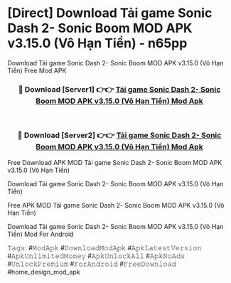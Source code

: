 # [Direct] Download Tải game Sonic Dash 2- Sonic Boom MOD APK v3.15.0 (Vô Hạn Tiền) - n65pp
Download Tải game Sonic Dash 2- Sonic Boom MOD APK v3.15.0 (Vô Hạn Tiền) Free Mod APK

<div align="center">
<h3>🔴 Download [Server1] 👉👉 <a href="https://apk-comot.site?title=Tải_game_Sonic_Dash_2-_Sonic_Boom_MOD_APK_v3.15.0_(Vô_Hạn_Tiền)">Tải game Sonic Dash 2- Sonic Boom MOD APK v3.15.0 (Vô Hạn Tiền) Mod Apk</a></h3><br>

<h3>🔴 Download [Server2] 👉👉 <a href="https://apk-comot.site?title=Tải_game_Sonic_Dash_2-_Sonic_Boom_MOD_APK_v3.15.0_(Vô_Hạn_Tiền)">Tải game Sonic Dash 2- Sonic Boom MOD APK v3.15.0 (Vô Hạn Tiền) Mod Apk</a></h3>
</div>


Free Download APK MOD Tải game Sonic Dash 2- Sonic Boom MOD APK v3.15.0 (Vô Hạn Tiền)

Download Tải game Sonic Dash 2- Sonic Boom MOD APK v3.15.0 (Vô Hạn Tiền) 

Free APK MOD Tải game Sonic Dash 2- Sonic Boom MOD APK v3.15.0 (Vô Hạn Tiền) 

Download Tải game Sonic Dash 2- Sonic Boom MOD APK v3.15.0 (Vô Hạn Tiền) Mod For Android

𝚃𝚊𝚐𝚜: #𝙼𝚘𝚍𝙰𝚙𝚔 #𝙳𝚘𝚠𝚗𝚕𝚘𝚊𝚍𝙼𝚘𝚍𝙰𝚙𝚔 #𝙰𝚙𝚔𝙻𝚊𝚝𝚎𝚜𝚝𝚅𝚎𝚛𝚜𝚒𝚘𝚗 #𝙰𝚙𝚔𝚄𝚗𝚕𝚒𝚖𝚒𝚝𝚎𝚍𝙼𝚘𝚗𝚎𝚢 #𝙰𝚙𝚔𝚄𝚗𝚕𝚘𝚌𝚔𝙰𝚕𝚕 #𝙰𝚙𝚔𝙽𝚘𝙰𝚍𝚜 #𝚄𝚗𝚕𝚘𝚌𝚔𝙿𝚛𝚎𝚖𝚒𝚞𝚖 #𝙵𝚘𝚛𝙰𝚗𝚍𝚛𝚘𝚒𝚍 #𝙵𝚛𝚎𝚎𝙳𝚘𝚠𝚗𝚕𝚘𝚊𝚍 #home_design_mod_apk